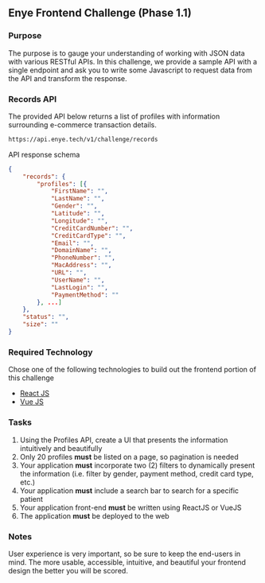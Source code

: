 ## Enye Frontend Challenge (Phase 1.1)
### Purpose

The purpose is to gauge your understanding of working with JSON data with various RESTful APIs. In this challenge, we provide a sample API with a single endpoint and ask you to write some Javascript to request data from the API and transform the response.

### Records API

The provided API below returns a list of profiles with information surrounding e-commerce transaction details.

```bash
https://api.enye.tech/v1/challenge/records

```

API response schema

```json
{
    "records": {
        "profiles": [{
            "FirstName": "",
            "LastName": "",
            "Gender": "",
            "Latitude": "",
            "Longitude": "",
            "CreditCardNumber": "",
            "CreditCardType": "",
            "Email": "",
            "DomainName": "",
            "PhoneNumber": "",
            "MacAddress": "",
            "URL": "",
            "UserName": "",
            "LastLogin": "",
            "PaymentMethod": ""
        }, ...]
    },
    "status": "",
    "size": ""
}
```

### Required Technology

Chose one of the following technologies to build out the frontend portion of this challenge

- [React JS](https://reactjs.org/tutorial/tutorial.html)
- [Vue JS](https://vuejs.org/)

### Tasks

1. Using the Profiles API, create a UI that presents the information intuitively and beautifully
2. Only 20 profiles **must** be listed on a page, so pagination is needed 
3. Your application **must** incorporate two (2) filters to dynamically present the information (i.e. filter by gender, payment method, credit card type, etc.)
4. Your application **must** include a search bar to search for a specific patient
5. Your application front-end **must** be written using ReactJS or VueJS
6. The application **must** be deployed to the web

### Notes

User experience is very important, so be sure to keep the end-users in mind. The more usable, accessible, intuitive, and beautiful your frontend design the better you will be scored.
